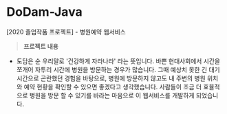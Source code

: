 # DoDam-Java
[2020 졸업작품 프로젝트] - 병원예약 웹서비스

>**프로젝트 내용**
- 도담은 순 우리말로 '건강하게 자라나라' 라는 뜻입니다.
바쁜 현대사회에서 시간을 쪼개어 자투리 시간에 병원을 방문하는 경우가 많습니다.
그때 예상치 못한 긴 대기시간으로 곤란했던 경험을 바탕으로, 병원에 방문하지 않고도 내 주변의 병원 위치와 예약 현황을 확인할 수 있으면 좋겠다고 생각했습니다. 사람들이 조금 더 효율적으로 병원을 방문 할 수 있기를 바라는 마음으로 이 웹서비스를 개발하게 되었습니다.
